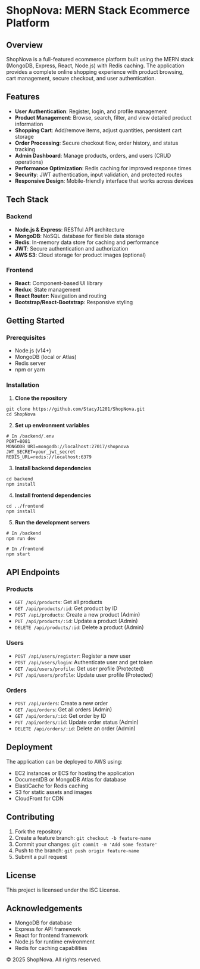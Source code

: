 # ShopNova: MERN Stack Ecommerce Platform

## Overview

ShopNova is a full-featured ecommerce platform built using the MERN stack (MongoDB, Express, React, Node.js) with Redis caching. The application provides a complete online shopping experience with product browsing, cart management, secure checkout, and user authentication.

## Features

- **User Authentication**: Register, login, and profile management
- **Product Management**: Browse, search, filter, and view detailed product information
- **Shopping Cart**: Add/remove items, adjust quantities, persistent cart storage
- **Order Processing**: Secure checkout flow, order history, and status tracking
- **Admin Dashboard**: Manage products, orders, and users (CRUD operations)
- **Performance Optimization**: Redis caching for improved response times
- **Security**: JWT authentication, input validation, and protected routes
- **Responsive Design**: Mobile-friendly interface that works across devices

## Tech Stack

### Backend

- **Node.js & Express**: RESTful API architecture
- **MongoDB**: NoSQL database for flexible data storage
- **Redis**: In-memory data store for caching and performance
- **JWT**: Secure authentication and authorization
- **AWS S3**: Cloud storage for product images (optional)

### Frontend

- **React**: Component-based UI library
- **Redux**: State management
- **React Router**: Navigation and routing
- **Bootstrap/React-Bootstrap**: Responsive styling

## Getting Started

### Prerequisites

- Node.js (v14+)
- MongoDB (local or Atlas)
- Redis server
- npm or yarn

### Installation

1. **Clone the repository**

```
git clone https://github.com/StacyJ1201/ShopNova.git
cd ShopNova
```

2. **Set up environment variables**

```
# In /backend/.env
PORT=8081
MONGODB_URI=mongodb://localhost:27017/shopnova
JWT_SECRET=your_jwt_secret
REDIS_URL=redis://localhost:6379
```

3. **Install backend dependencies**

```
cd backend
npm install
```

4. **Install frontend dependencies**

```
cd ../frontend
npm install
```

5. **Run the development servers**

```
# In /backend
npm run dev

# In /frontend
npm start
```

## API Endpoints

### Products

- `GET /api/products`: Get all products
- `GET /api/products/:id`: Get product by ID
- `POST /api/products`: Create a new product (Admin)
- `PUT /api/products/:id`: Update a product (Admin)
- `DELETE /api/products/:id`: Delete a product (Admin)

### Users

- `POST /api/users/register`: Register a new user
- `POST /api/users/login`: Authenticate user and get token
- `GET /api/users/profile`: Get user profile (Protected)
- `PUT /api/users/profile`: Update user profile (Protected)

### Orders

- `POST /api/orders`: Create a new order
- `GET /api/orders`: Get all orders (Admin)
- `GET /api/orders/:id`: Get order by ID
- `PUT /api/orders/:id`: Update order status (Admin)
- `DELETE /api/orders/:id`: Delete an order (Admin)

## Deployment

The application can be deployed to AWS using:

- EC2 instances or ECS for hosting the application
- DocumentDB or MongoDB Atlas for database
- ElastiCache for Redis caching
- S3 for static assets and images
- CloudFront for CDN

## Contributing

1. Fork the repository
2. Create a feature branch: `git checkout -b feature-name`
3. Commit your changes: `git commit -m 'Add some feature'`
4. Push to the branch: `git push origin feature-name`
5. Submit a pull request

## License

This project is licensed under the ISC License.

## Acknowledgements

- MongoDB for database
- Express for API framework
- React for frontend framework
- Node.js for runtime environment
- Redis for caching capabilities

© 2025 ShopNova. All rights reserved.
